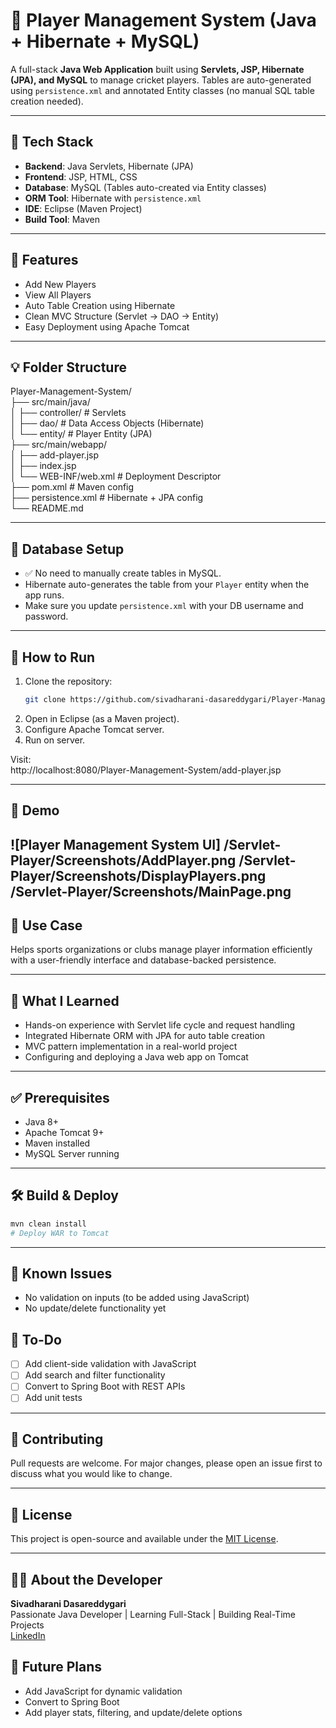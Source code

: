 
# 🏏 Player Management System (Java + Hibernate + MySQL)

A full-stack **Java Web Application** built using **Servlets, JSP, Hibernate (JPA), and MySQL** to manage cricket players. Tables are auto-generated using `persistence.xml` and annotated Entity classes (no manual SQL table creation needed).

---

## 📁 Tech Stack

- **Backend**: Java Servlets, Hibernate (JPA)
- **Frontend**: JSP, HTML, CSS
- **Database**: MySQL (Tables auto-created via Entity classes)
- **ORM Tool**: Hibernate with `persistence.xml`
- **IDE**: Eclipse (Maven Project)
- **Build Tool**: Maven

---

## 🔧 Features

- Add New Players
- View All Players
- Auto Table Creation using Hibernate
- Clean MVC Structure (Servlet → DAO → Entity)
- Easy Deployment using Apache Tomcat

---

## 💡 Folder Structure
Player-Management-System/  
├── src/main/java/  
│ ├── controller/ # Servlets  
│ ├── dao/ # Data Access Objects (Hibernate)  
│ └── entity/ # Player Entity (JPA)  
├── src/main/webapp/  
│ ├── add-player.jsp  
│ ├── index.jsp  
│ └── WEB-INF/web.xml # Deployment Descriptor  
├── pom.xml # Maven config  
├── persistence.xml # Hibernate + JPA config  
└── README.md  

---

## 🧪 Database Setup

- ✅ No need to manually create tables in MySQL.
- Hibernate auto-generates the table from your `Player` entity when the app runs.
- Make sure you update `persistence.xml` with your DB username and password.

---

## 🚀 How to Run

1. Clone the repository:
   ```bash
   git clone https://github.com/sivadharani-dasareddygari/Player-Management-System.git
   ```
2. Open in Eclipse (as a Maven project).  
3. Configure Apache Tomcat server.  
4. Run on server.  

Visit:  
http://localhost:8080/Player-Management-System/add-player.jsp

---

## 📸 Demo

![Player Management System UI]
/Servlet-Player/Screenshots/AddPlayer.png
/Servlet-Player/Screenshots/DisplayPlayers.png
/Servlet-Player/Screenshots/MainPage.png
---

## 🎯 Use Case

Helps sports organizations or clubs manage player information efficiently with a user-friendly interface and database-backed persistence.

---

## 🧠 What I Learned

- Hands-on experience with Servlet life cycle and request handling
- Integrated Hibernate ORM with JPA for auto table creation
- MVC pattern implementation in a real-world project
- Configuring and deploying a Java web app on Tomcat

---

## ✅ Prerequisites

- Java 8+
- Apache Tomcat 9+
- Maven installed
- MySQL Server running

---

## 🛠️ Build & Deploy

```bash
mvn clean install
# Deploy WAR to Tomcat
```
---

## 🐞 Known Issues

- No validation on inputs (to be added using JavaScript)
- No update/delete functionality yet

## 📝 To-Do

- [ ] Add client-side validation with JavaScript
- [ ] Add search and filter functionality
- [ ] Convert to Spring Boot with REST APIs
- [ ] Add unit tests

---

## 🤝 Contributing

Pull requests are welcome. For major changes, please open an issue first to discuss what you would like to change.

---

## 📄 License

This project is open-source and available under the [MIT License](LICENSE).

---

## 👩‍💻 About the Developer

**Sivadharani Dasareddygari**  
Passionate Java Developer | Learning Full-Stack | Building Real-Time Projects  
[LinkedIn](https://www.linkedin.com/in/sivadharani)

## 🔮 Future Plans

- Add JavaScript for dynamic validation  
- Convert to Spring Boot  
- Add player stats, filtering, and update/delete options  
